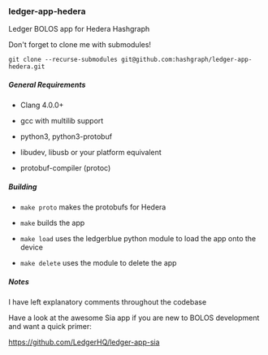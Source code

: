 ### ledger-app-hedera

Ledger BOLOS app for Hedera Hashgraph

Don't forget to clone me with submodules!

`git clone --recurse-submodules git@github.com:hashgraph/ledger-app-hedera.git`

##### General Requirements

- Clang 4.0.0+

- gcc with multilib support

- python3, python3-protobuf

- libudev, libusb or your platform equivalent

- protobuf-compiler (protoc)

##### Building

- `make proto` makes the protobufs for Hedera

- `make` builds the app

- `make load` uses the ledgerblue python module to load the app onto the device

- `make delete` uses the module to delete the app

##### Notes

I have left explanatory comments throughout the codebase

Have a look at the awesome Sia app if you are new to BOLOS development and want a quick primer:

https://github.com/LedgerHQ/ledger-app-sia
